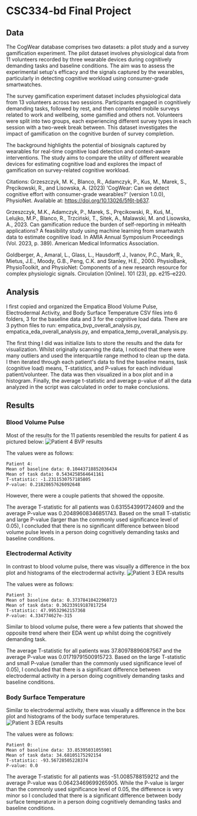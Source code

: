 # CSC334-bd Final Project

## Data
The CogWear database comprises two datasets: a pilot study and a survey gamification experiment. The pilot dataset involves physiological data from 11 volunteers recorded by three wearable devices during cognitively demanding tasks and baseline conditions. The aim was to assess the experimental setup's efficacy and the signals captured by the wearables, particularly in detecting cognitive workload using consumer-grade smartwatches.

The survey gamification experiment dataset includes physiological data from 13 volunteers across two sessions. Participants engaged in cognitively demanding tasks, followed by rest, and then completed mobile surveys related to work and wellbeing, some gamified and others not. Volunteers were split into two groups, each experiencing different survey types in each session with a two-week break between. This dataset investigates the impact of gamification on the cognitive burden of survey completion.

The background highlights the potential of biosignals captured by wearables for real-time cognitive load detection and context-aware interventions. The study aims to compare the utility of different wearable devices for estimating cognitive load and explores the impact of gamification on survey-related cognitive workload. 

Citations:
Grzeszczyk, M. K., Blanco, R., Adamczyk, P., Kus, M., Marek, S., Pręcikowski, R., and Lisowska, A. (2023) 'CogWear: Can we detect cognitive effort with consumer-grade wearables?' (version 1.0.0), PhysioNet. Available at: https://doi.org/10.13026/5f6t-b637.

Grzeszczyk, M.K., Adamczyk, P., Marek, S., Pręcikowski, R., Kuś, M., Lelujko, M.P., Blanco, R., Trzciński, T., Sitek, A., Malawski, M. and Lisowska, A., 2023. Can gamification reduce the burden of self-reporting in mHealth applications? A feasibility study using machine learning from smartwatch data to estimate cognitive load. In AMIA Annual Symposium Proceedings (Vol. 2023, p. 389). American Medical Informatics Association.

Goldberger, A., Amaral, L., Glass, L., Hausdorff, J., Ivanov, P.C., Mark, R., Mietus, J.E., Moody, G.B., Peng, C.K. and Stanley, H.E., 2000. PhysioBank, PhysioToolkit, and PhysioNet: Components of a new research resource for complex physiologic signals. Circulation [Online]. 101 (23), pp. e215–e220.

## Analysis
I first copied and organized the Empatica Blood Volume Pulse, Electrodermal Activity, and Body Surface Temperature CSV files into 6 folders, 3 for the baseline data and 3 for the cognitive load data. There are 3 python files to run: empatica_bvp_overall_analysis.py, empatica_eda_overall_analysis.py, and empatica_temp_overall_analysis.py.

The first thing I did was initialize lists to store the results and the data for visualization. Whilst originally scanning the data, I noticed that there were many outliers and used the interquartile range method to clean up the data. I then iterated through each patient's data to find the baseline means, task (cognitive load) means, T-statistics, and P-values for each individual patient/volunteer. The data was then visualized in a box plot and in a histogram. Finally, the average t-statistic and average p-value of all the data analyzed in the script was calculated in order to make conclusions.

## Results
### Blood Volume Pulse
Most of the results for the 11 patients resembled the results for patient 4 as pictured below:
<img src= "https://imgur.com/a/IEpddbO" alt = "Patient 4 BVP results">

The values were as follows:
```
Patient 4:
Mean of baseline data: 0.10443718852036434
Mean of task data: 0.5434258564641161
T-statistic: -1.2311530757185805
P-value: 0.21828657626092648
```

However, there were a couple patients that showed the opposite.

The average T-statistic for all patients was 0.6315543991724609 and the average P-value was 0.20489608346851743. Based on the small T-statistic and large P-value (larger than the commonly used significance level of 0.05), I concluded that there is no significant difference between blood volume pulse levels in a person doing cognitively demanding tasks and baseline conditions.

### Electrodermal Activity
In contrast to blood volume pulse, there was visually a difference in the box plot and histograms of the electrodermal activity.
<img src= "https://imgur.com/a/AOVSNO5" alt = "Patient 3 EDA results">

The values were as follows:
```
Patient 3:
Mean of baseline data: 0.37378410422960723
Mean of task data: 0.36233919187817254
T-statistic: 47.99532962157368
P-value: 4.334774627e-315
```

Similar to blood volume pulse, there were a few patients that showed the opposite trend where their EDA went up whilst doing the cognitively demanding task.

The average T-statistic for all patients was 37.80978896087567 and the average P-value was 0.01719791500915723. Based on the large T-statistic and small P-value (smaller than the commonly used significance level of 0.05), I concluded that there is a significant difference between electrodermal activity in a person doing cognitively demanding tasks and baseline conditions.

### Body Surface Temperature
Similar to electrodermal activity, there was visually a difference in the box plot and histograms of the body surface temperatures. 
<img src= "https://imgur.com/a/T20FuX6" alt = "Patient 3 EDA results">

The values were as follows:
```
Patient 0:
Mean of baseline data: 33.85395031055901
Mean of task data: 34.68105175292154
T-statistic: -93.56728505228374
P-value: 0.0
```

The average T-statistic for all patients was -51.0085788159212 and the average P-value was 0.06423469699265905. While the P-value is larger than the commonly used significance level of 0.05, the difference is very minor so I concluded that there is a significant difference between body surface temperature in a person doing cognitively demanding tasks and baseline conditions.